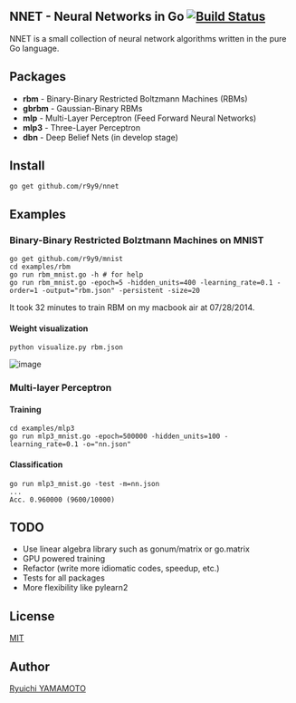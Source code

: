 NNET - Neural Networks in Go [![Build Status](https://travis-ci.org/r9y9/nnet.svg?branch=master)](https://travis-ci.org/r9y9/nnet)
---------------------------------------------------------------

NNET is a small collection of neural network algorithms written in the pure Go language. 

## Packages 

- **rbm** - Binary-Binary Restricted Boltzmann Machines (RBMs)
- **gbrbm** - Gaussian-Binary RBMs
- **mlp** - Multi-Layer Perceptron (Feed Forward Neural Networks)
- **mlp3** - Three-Layer Perceptron
- **dbn** - Deep Belief Nets (in develop stage)

## Install

    go get github.com/r9y9/nnet

## Examples

### Binary-Binary Restricted Bolztmann Machines on MNIST

    go get github.com/r9y9/mnist
    cd examples/rbm
    go run rbm_mnist.go -h # for help
    go run rbm_mnist.go -epoch=5 -hidden_units=400 -learning_rate=0.1 -order=1 -output="rbm.json" -persistent -size=20

It took 32 minutes to train RBM on my macbook air at 07/28/2014.
    
#### Weight visualization

    python visualize.py rbm.json

![image](http://r9y9.github.io/images/RBM_mnist_Hidden_500_layers.png)

### Multi-layer Perceptron

#### Training

    cd examples/mlp3
    go run mlp3_mnist.go -epoch=500000 -hidden_units=100 -learning_rate=0.1 -o="nn.json"

#### Classification

    go run mlp3_mnist.go -test -m=nn.json
	...
    Acc. 0.960000 (9600/10000)

## TODO

- Use linear algebra library such as gonum/matrix or go.matrix
- GPU powered training
- Refactor (write more idiomatic codes, speedup, etc.)
- Tests for all packages
- More flexibility like pylearn2
 
## License

[MIT](./LICENSE)

## Author

[Ryuichi YAMAMOTO](https://github.com/r9y9)
